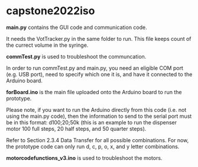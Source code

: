 # capstone2022iso

**main.py** contains the GUI code and communication code.

It needs the VotTracker.py in the same folder to run. This file keeps count of the currect volume in the syringe.

**commTest.py** is used to troubleshoot the communcation.

In order to run commTest.py and main.py, you need an eligible COM port (e.g. USB port), need to specify which one it is, and have it connected to the Arduino board.

**forBoard.ino** is the main file uploaded onto the Arduino board to run the prototype.

Please note, if you want to run the Arduino directly from this code (i.e. not using the main.py code), then the information to send to the serial port must be in this format: d100;20;50k (this is an example to run the dispenser motor 100 full steps, 20 half steps, and 50 quarter steps).

Refer to Section 2.3.4 Data Transfer for all possible combinations. For now, the prototype code can only run d, c, p, o, x, and y letter combinations.

**motorcodefunctions_v3.ino** is used to troubleshoot the motors.
